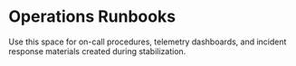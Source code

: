 # Operations Runbooks

Use this space for on-call procedures, telemetry dashboards, and incident response materials created during stabilization.
